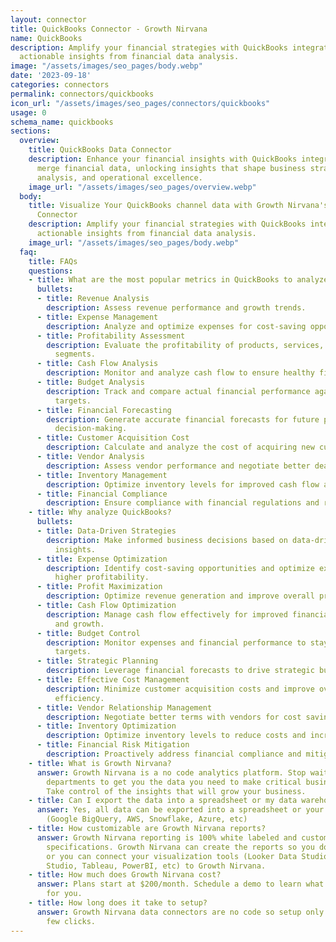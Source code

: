 ```yaml
---
layout: connector
title: QuickBooks Connector - Growth Nirvana
name: QuickBooks
description: Amplify your financial strategies with QuickBooks integration, gaining
  actionable insights from financial data analysis.
image: "/assets/images/seo_pages/body.webp"
date: '2023-09-18'
categories: connectors
permalink: connectors/quickbooks
icon_url: "/assets/images/seo_pages/connectors/quickbooks"
usage: 0
schema_name: quickbooks
sections:
  overview:
    title: QuickBooks Data Connector
    description: Enhance your financial insights with QuickBooks integration. Seamlessly
      merge financial data, unlocking insights that shape business strategies, financial
      analysis, and operational excellence.
    image_url: "/assets/images/seo_pages/overview.webp"
  body:
    title: Visualize Your QuickBooks channel data with Growth Nirvana's QuickBooks
      Connector
    description: Amplify your financial strategies with QuickBooks integration, gaining
      actionable insights from financial data analysis.
    image_url: "/assets/images/seo_pages/body.webp"
  faq:
    title: FAQs
    questions:
    - title: What are the most popular metrics in QuickBooks to analyze?
      bullets:
      - title: Revenue Analysis
        description: Assess revenue performance and growth trends.
      - title: Expense Management
        description: Analyze and optimize expenses for cost-saving opportunities.
      - title: Profitability Assessment
        description: Evaluate the profitability of products, services, and business
          segments.
      - title: Cash Flow Analysis
        description: Monitor and analyze cash flow to ensure healthy financial operations.
      - title: Budget Analysis
        description: Track and compare actual financial performance against budgeted
          targets.
      - title: Financial Forecasting
        description: Generate accurate financial forecasts for future planning and
          decision-making.
      - title: Customer Acquisition Cost
        description: Calculate and analyze the cost of acquiring new customers.
      - title: Vendor Analysis
        description: Assess vendor performance and negotiate better deals.
      - title: Inventory Management
        description: Optimize inventory levels for improved cash flow and profitability.
      - title: Financial Compliance
        description: Ensure compliance with financial regulations and reporting standards.
    - title: Why analyze QuickBooks?
      bullets:
      - title: Data-Driven Strategies
        description: Make informed business decisions based on data-driven financial
          insights.
      - title: Expense Optimization
        description: Identify cost-saving opportunities and optimize expenses for
          higher profitability.
      - title: Profit Maximization
        description: Optimize revenue generation and improve overall profitability.
      - title: Cash Flow Optimization
        description: Manage cash flow effectively for improved financial stability
          and growth.
      - title: Budget Control
        description: Monitor expenses and financial performance to stay within budgeted
          targets.
      - title: Strategic Planning
        description: Leverage financial forecasts to drive strategic business planning.
      - title: Effective Cost Management
        description: Minimize customer acquisition costs and improve overall cost
          efficiency.
      - title: Vendor Relationship Management
        description: Negotiate better terms with vendors for cost savings.
      - title: Inventory Optimization
        description: Optimize inventory levels to reduce costs and increase efficiency.
      - title: Financial Risk Mitigation
        description: Proactively address financial compliance and mitigate risks.
    - title: What is Growth Nirvana?
      answer: Growth Nirvana is a no code analytics platform. Stop waiting for other
        departments to get you the data you need to make critical business decisions.
        Take control of the insights that will grow your business.
    - title: Can I export the data into a spreadsheet or my data warehouse?
      answer: Yes, all data can be exported into a spreadsheet or your data warehouse
        (Google BigQuery, AWS, Snowflake, Azure, etc)
    - title: How customizable are Growth Nirvana reports?
      answer: Growth Nirvana reporting is 100% white labeled and customized to your
        specifications. Growth Nirvana can create the reports so you don’t have to
        or you can connect your visualization tools (Looker Data Studio/Google Data
        Studio, Tableau, PowerBI, etc) to Growth Nirvana.
    - title: How much does Growth Nirvana cost?
      answer: Plans start at $200/month. Schedule a demo to learn what plan is best
        for you.
    - title: How long does it take to setup?
      answer: Growth Nirvana data connectors are no code so setup only requires a
        few clicks.
---
```

